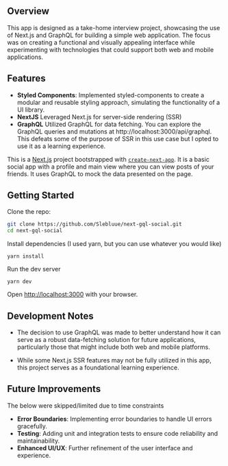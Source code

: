 ## Overview
This app is designed as a take-home interview project, showcasing the use of Next.js and GraphQL for building a simple web application. The focus was on creating a functional and visually appealing interface while experimenting with technologies that could support both web and mobile applications.

## Features
* **Styled Components**: Implemented styled-components to create a modular and reusable styling approach, simulating the functionality of a UI library.
* **NextJS** Leveraged Next.js for server-side rendering (SSR)
* **GraphQL** Utilized GraphQL for data fetching. You can explore the GraphQL queries and mutations at http://localhost:3000/api/graphql. This defeats some of the purpose of SSR in this use case but I opted to use it as a learning experience.

This is a [Next.js](https://nextjs.org) project bootstrapped with [`create-next-app`](https://nextjs.org/docs/app/api-reference/cli/create-next-app). It is a basic social app with a profile and main view where you can view posts of your friends. It uses GraphQL to mock the data presented on the page.

## Getting Started

Clone the repo:

```bash
git clone https://github.com/Slebluue/next-gql-social.git
cd next-gql-social
```

Install dependencies (I used yarn, but you can use whatever you would like)
```
yarn install
```

Run the dev server
```
yarn dev
```

Open [http://localhost:3000](http://localhost:3000) with your browser.

## Development Notes
* The decision to use GraphQL was made to better understand how it can serve as a robust data-fetching solution for future applications, particularly those that might include both web and mobile platforms.

* While some Next.js SSR features may not be fully utilized in this app, this project serves as a foundational learning experience.

## Future Improvements
The below were skipped/limited due to time constraints

* **Error Boundaries**: Implementing error boundaries to handle UI errors gracefully.
* **Testing**: Adding unit and integration tests to ensure code reliability and maintainability.
* **Enhanced UI/UX**: Further refinement of the user interface and experience.
